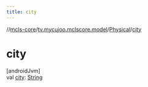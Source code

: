 ```yaml
---
title: city
---
```

//[mcls-core](../../../index.html)/[tv.mycujoo.mclscore.model](../index.html)/[Physical](index.html)/[city](city.html)



# city



[androidJvm]\
val [city](city.html): [String](https://kotlinlang.org/api/latest/jvm/stdlib/kotlin/-string/index.html)





